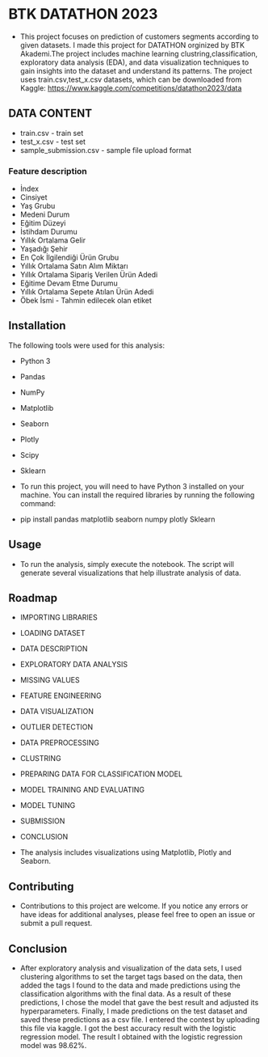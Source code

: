 
#  BTK DATATHON 2023
- This project focuses on prediction of customers segments according to given datasets. I made this project for DATATHON orginized by BTK Akademi.The project includes machine learning clustring,classification, exploratory data analysis (EDA), and data visualization techniques to gain insights into the dataset and understand its patterns. The project uses  train.csv,test_x.csv datasets, which can be downloaded from Kaggle: https://www.kaggle.com/competitions/datathon2023/data



## DATA CONTENT
* train.csv - train set
* test_x.csv - test set
* sample_submission.csv - sample file upload format

### Feature description 

* İndex
* Cinsiyet
* Yaş Grubu
* Medeni Durum
* Eğitim Düzeyi
* İstihdam Durumu
* Yıllık Ortalama Gelir
* Yaşadığı Şehir
* En Çok İlgilendiği Ürün Grubu
* Yıllık Ortalama Satın Alım Miktarı
* Yıllık Ortalama Sipariş Verilen Ürün Adedi
* Eğitime Devam Etme Durumu
* Yıllık Ortalama Sepete Atılan Ürün Adedi
* Öbek İsmi - Tahmin edilecek olan etiket
## Installation
The following tools were used for this analysis:

- Python 3
- Pandas
- NumPy
- Matplotlib
- Seaborn
- Plotly
- Scipy
- Sklearn

- To run this project, you will need to have Python 3 installed on your machine. You can install the required libraries by running the following command:


- pip install pandas matplotlib seaborn numpy plotly Sklearn 
## Usage 
- To run the analysis, simply execute the notebook. The script will generate several visualizations that help illustrate analysis of data.
## Roadmap

* IMPORTING LIBRARIES

* LOADING DATASET

* DATA DESCRIPTION

* EXPLORATORY DATA ANALYSIS

* MISSING VALUES

* FEATURE ENGINEERING

* DATA VISUALIZATION

* OUTLIER DETECTION

* DATA PREPROCESSING

* CLUSTRING

* PREPARING DATA FOR CLASSIFICATION MODEL

* MODEL TRAINING AND EVALUATING

* MODEL TUNING

* SUBMISSION

* CONCLUSION


* The analysis includes visualizations using Matplotlib, Plotly and Seaborn.

## Contributing

- Contributions to this project are welcome. If you notice any errors or have ideas for additional analyses, please feel free to open an issue or submit a pull request.


## Conclusion 

* After exploratory analysis and visualization of the data sets, I used clustering algorithms to set the target tags based on the data, then added the tags I found to the data and made predictions using the classification algorithms with the final data. As a result of these predictions, I chose the model that gave the best result and adjusted its hyperparameters. Finally, I made predictions on the test dataset and saved these predictions as a csv file. I entered the contest by uploading this file via kaggle. I got the best accuracy result with the logistic regression model. The result I obtained with the logistic regression model was 98.62%.


